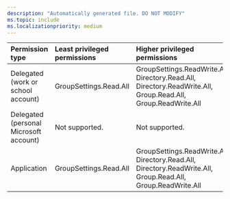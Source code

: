 ```yaml
---
description: "Automatically generated file. DO NOT MODIFY"
ms.topic: include
ms.localizationpriority: medium
---
```


|Permission type|Least privileged permissions|Higher privileged permissions|
|:---|:---|:---|
|Delegated (work or school account)|GroupSettings.Read.All|GroupSettings.ReadWrite.All, Directory.Read.All, Directory.ReadWrite.All, Group.Read.All, Group.ReadWrite.All|
|Delegated (personal Microsoft account)|Not supported.|Not supported.|
|Application|GroupSettings.Read.All|GroupSettings.ReadWrite.All, Directory.Read.All, Directory.ReadWrite.All, Group.Read.All, Group.ReadWrite.All|


